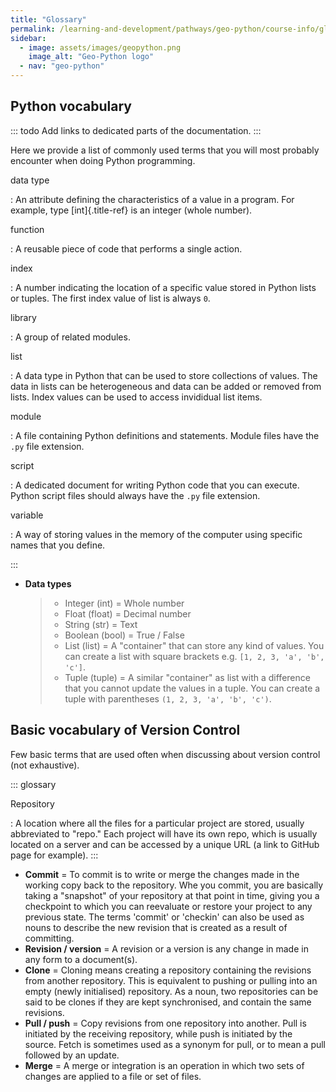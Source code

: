 ```yaml
---
title: "Glossary"
permalink: /learning-and-development/pathways/geo-python/course-info/glossary/
sidebar:
  - image: assets/images/geopython.png
    image_alt: "Geo-Python logo"
  - nav: "geo-python"
---
```



## Python vocabulary

::: todo
Add links to dedicated parts of the documentation.
:::

Here we provide a list of commonly used terms that you will most
probably encounter when doing Python programming. 

data type

:   An attribute defining the characteristics of a value in a program.
    For example, type [int]{.title-ref} is an integer (whole number).


function

:   A reusable piece of code that performs a single action.


index

:   A number indicating the location of a specific value stored in
    Python lists or tuples. The first index value of list is always `0`.


library

:   A group of related modules.


list 

:   A data type in Python that can be used to store collections of
    values. The data in lists can be heterogeneous and data can be added
    or removed from lists. Index values can be used to access invididual
    list items.


module

:   A file containing Python definitions and statements. Module files
    have the `.py` file extension.


script

:   A dedicated document for writing Python code that you can execute.
    Python script files should always have the `.py` file extension.


variable

:   A way of storing values in the memory of the computer using specific
    names that you define.

:::

-   **Data types**

    > -   Integer (int) = Whole number
    > -   Float (float) = Decimal number
    > -   String (str) = Text
    > -   Boolean (bool) = True / False
    > -   List (list) = A \"container\" that can store any kind of
    >     values. You can create a list with square brackets e.g.
    >     `[1, 2, 3, 'a', 'b', 'c']`.
    > -   Tuple (tuple) = A similar \"container\" as list with a
    >     difference that you cannot update the values in a tuple. You
    >     can create a tuple with parentheses
    >     `(1, 2, 3, 'a', 'b', 'c')`.

## Basic vocabulary of Version Control

Few basic terms that are used often when discussing about version
control (not exhaustive).

::: glossary

Repository 

:   A location where all the files for a particular project are stored,
    usually abbreviated to "repo." Each project will have its own repo,
    which is usually located on a server and can be accessed by a unique
    URL (a link to GitHub page for example).
:::

-   **Commit** = To commit is to write or merge the changes made in the
    working copy back to the repository. Whe you commit, you are
    basically taking a "snapshot" of your repository at that point in
    time, giving you a checkpoint to which you can reevaluate or restore
    your project to any previous state. The terms \'commit\' or
    \'checkin\' can also be used as nouns to describe the new revision
    that is created as a result of committing.
-   **Revision / version** = A revision or a version is any change in
    made in any form to a document(s).
-   **Clone** = Cloning means creating a repository containing the
    revisions from another repository. This is equivalent to pushing or
    pulling into an empty (newly initialised) repository. As a noun, two
    repositories can be said to be clones if they are kept synchronised,
    and contain the same revisions.
-   **Pull / push** = Copy revisions from one repository into another.
    Pull is initiated by the receiving repository, while push is
    initiated by the source. Fetch is sometimes used as a synonym for
    pull, or to mean a pull followed by an update.
-   **Merge** = A merge or integration is an operation in which two sets
    of changes are applied to a file or set of files.
